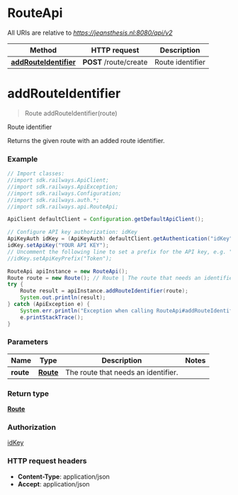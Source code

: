 # RouteApi

All URIs are relative to *https://jeansthesis.nl:8080/api/v2*

Method | HTTP request | Description
------------- | ------------- | -------------
[**addRouteIdentifier**](RouteApi.md#addRouteIdentifier) | **POST** /route/create | Route identifier


<a name="addRouteIdentifier"></a>
# **addRouteIdentifier**
> Route addRouteIdentifier(route)

Route identifier

Returns the given route with an added route identifier.

### Example
```java
// Import classes:
//import sdk.railways.ApiClient;
//import sdk.railways.ApiException;
//import sdk.railways.Configuration;
//import sdk.railways.auth.*;
//import sdk.railways.api.RouteApi;

ApiClient defaultClient = Configuration.getDefaultApiClient();

// Configure API key authorization: idKey
ApiKeyAuth idKey = (ApiKeyAuth) defaultClient.getAuthentication("idKey");
idKey.setApiKey("YOUR API KEY");
// Uncomment the following line to set a prefix for the API key, e.g. "Token" (defaults to null)
//idKey.setApiKeyPrefix("Token");

RouteApi apiInstance = new RouteApi();
Route route = new Route(); // Route | The route that needs an identifier.
try {
    Route result = apiInstance.addRouteIdentifier(route);
    System.out.println(result);
} catch (ApiException e) {
    System.err.println("Exception when calling RouteApi#addRouteIdentifier");
    e.printStackTrace();
}
```

### Parameters

Name | Type | Description  | Notes
------------- | ------------- | ------------- | -------------
 **route** | [**Route**](Route.md)| The route that needs an identifier. |

### Return type

[**Route**](Route.md)

### Authorization

[idKey](../README.md#idKey)

### HTTP request headers

 - **Content-Type**: application/json
 - **Accept**: application/json

